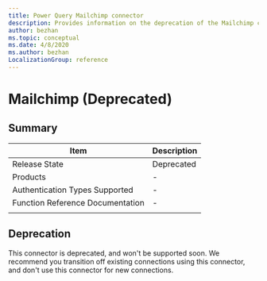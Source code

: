 ```yaml
---
title: Power Query Mailchimp connector
description: Provides information on the deprecation of the Mailchimp connector.
author: bezhan
ms.topic: conceptual
ms.date: 4/8/2020
ms.author: bezhan
LocalizationGroup: reference
---
```


# Mailchimp (Deprecated)

## Summary

| Item | Description |
| ---- | ----------- |
| Release State | Deprecated |
| Products | - |
| Authentication Types Supported | - |
| Function Reference Documentation | - |
| | |

## Deprecation

This connector is deprecated, and won't be supported soon. We recommend you transition off existing connections using this connector, and don't use this connector for new connections. 
